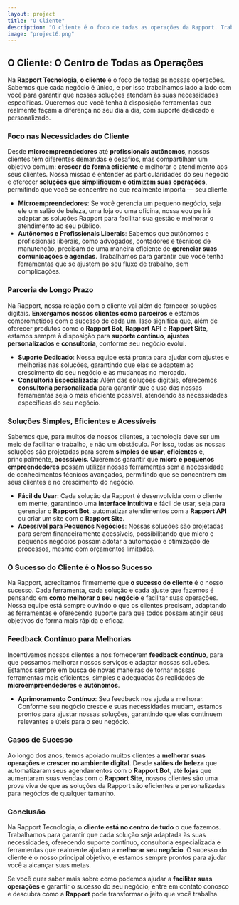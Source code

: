 ```yaml
---
layout: project
title: "O Cliente"
description: "O cliente é o foco de todas as operações da Rapport. Trabalhamos para garantir que cada solução atenda às suas necessidades, oferecendo suporte personalizado e resultados concretos."
image: "project6.png"
---
```


## O Cliente: O Centro de Todas as Operações

Na **Rapport Tecnologia**, **o cliente** é o foco de todas as nossas operações. Sabemos que cada negócio é único, e por isso trabalhamos lado a lado com você para garantir que nossas soluções atendam às suas necessidades específicas. Queremos que você tenha à disposição ferramentas que realmente façam a diferença no seu dia a dia, com suporte dedicado e personalizado.

### Foco nas Necessidades do Cliente

Desde **microempreendedores** até **profissionais autônomos**, nossos clientes têm diferentes demandas e desafios, mas compartilham um objetivo comum: **crescer de forma eficiente** e melhorar o atendimento aos seus clientes. Nossa missão é entender as particularidades do seu negócio e oferecer **soluções que simplifiquem e otimizem suas operações**, permitindo que você se concentre no que realmente importa — seu cliente.

- **Microempreendedores**: Se você gerencia um pequeno negócio, seja ele um salão de beleza, uma loja ou uma oficina, nossa equipe irá adaptar as soluções Rapport para facilitar sua gestão e melhorar o atendimento ao seu público.
- **Autônomos e Profissionais Liberais**: Sabemos que autônomos e profissionais liberais, como advogados, contadores e técnicos de manutenção, precisam de uma maneira eficiente de **gerenciar suas comunicações e agendas**. Trabalhamos para garantir que você tenha ferramentas que se ajustem ao seu fluxo de trabalho, sem complicações.

### Parceria de Longo Prazo

Na Rapport, nossa relação com o cliente vai além de fornecer soluções digitais. **Enxergamos nossos clientes como parceiros** e estamos comprometidos com o sucesso de cada um. Isso significa que, além de oferecer produtos como o **Rapport Bot**, **Rapport API** e **Rapport Site**, estamos sempre à disposição para **suporte contínuo**, **ajustes personalizados** e **consultoria**, conforme seu negócio evolui.

- **Suporte Dedicado**: Nossa equipe está pronta para ajudar com ajustes e melhorias nas soluções, garantindo que elas se adaptem ao crescimento do seu negócio e às mudanças no mercado.
- **Consultoria Especializada**: Além das soluções digitais, oferecemos **consultoria personalizada** para garantir que o uso das nossas ferramentas seja o mais eficiente possível, atendendo às necessidades específicas do seu negócio.

### Soluções Simples, Eficientes e Acessíveis

Sabemos que, para muitos de nossos clientes, a tecnologia deve ser um meio de facilitar o trabalho, e não um obstáculo. Por isso, todas as nossas soluções são projetadas para serem **simples de usar**, **eficientes** e, principalmente, **acessíveis**. Queremos garantir que **micro e pequenos empreendedores** possam utilizar nossas ferramentas sem a necessidade de conhecimentos técnicos avançados, permitindo que se concentrem em seus clientes e no crescimento do negócio.

- **Fácil de Usar**: Cada solução da Rapport é desenvolvida com o cliente em mente, garantindo uma **interface intuitiva** e fácil de usar, seja para gerenciar o **Rapport Bot**, automatizar atendimentos com a **Rapport API** ou criar um site com o **Rapport Site**.
- **Acessível para Pequenos Negócios**: Nossas soluções são projetadas para serem financeiramente acessíveis, possibilitando que micro e pequenos negócios possam adotar a automação e otimização de processos, mesmo com orçamentos limitados.

### O Sucesso do Cliente é o Nosso Sucesso

Na Rapport, acreditamos firmemente que **o sucesso do cliente** é o nosso sucesso. Cada ferramenta, cada solução e cada ajuste que fazemos é pensando em **como melhorar o seu negócio** e facilitar suas operações. Nossa equipe está sempre ouvindo o que os clientes precisam, adaptando as ferramentas e oferecendo suporte para que todos possam atingir seus objetivos de forma mais rápida e eficaz.

### Feedback Contínuo para Melhorias

Incentivamos nossos clientes a nos fornecerem **feedback contínuo**, para que possamos melhorar nossos serviços e adaptar nossas soluções. Estamos sempre em busca de novas maneiras de tornar nossas ferramentas mais eficientes, simples e adequadas às realidades de **microempreendedores** e **autônomos**.

- **Aprimoramento Contínuo**: Seu feedback nos ajuda a melhorar. Conforme seu negócio cresce e suas necessidades mudam, estamos prontos para ajustar nossas soluções, garantindo que elas continuem relevantes e úteis para o seu negócio.

### Casos de Sucesso

Ao longo dos anos, temos apoiado muitos clientes a **melhorar suas operações** e **crescer no ambiente digital**. Desde **salões de beleza** que automatizaram seus agendamentos com o **Rapport Bot**, até **lojas** que aumentaram suas vendas com o **Rapport Site**, nossos clientes são uma prova viva de que as soluções da Rapport são eficientes e personalizadas para negócios de qualquer tamanho.

### Conclusão

Na Rapport Tecnologia, o **cliente está no centro de tudo** o que fazemos. Trabalhamos para garantir que cada solução seja adaptada às suas necessidades, oferecendo suporte contínuo, consultoria especializada e ferramentas que realmente ajudam a **melhorar seu negócio**. O sucesso do cliente é o nosso principal objetivo, e estamos sempre prontos para ajudar você a alcançar suas metas.

Se você quer saber mais sobre como podemos ajudar a **facilitar suas operações** e garantir o sucesso do seu negócio, entre em contato conosco e descubra como a **Rapport** pode transformar o jeito que você trabalha.

